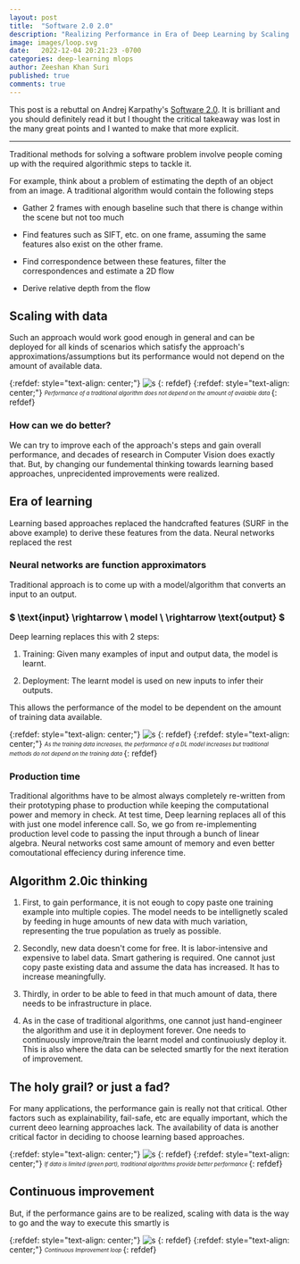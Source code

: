 ```yaml
---
layout: post
title:  "Software 2.0 2.0"
description: "Realizing Performance in Era of Deep Learning by Scaling with Data"
image: images/loop.svg
date:   2022-12-04 20:21:23 -0700
categories: deep-learning mlops
author: Zeeshan Khan Suri
published: true
comments: true
---
```



This post is a rebuttal on Andrej Karpathy's [Software 2.0](https://karpathy.medium.com/software-2-0-a64152b37c35). It is brilliant and you should definitely read it but I thought the critical takeaway was lost in the many great points and I wanted to make that more explicit.

___

Traditional methods for solving a software problem involve people coming up with the required algorithmic steps to tackle it.

For example, think about a problem of estimating the depth of an object from an image. A traditional algorithm would contain the following steps

- Gather 2 frames with enough baseline such that there is change within the scene but not too much

- Find features such as SIFT, etc. on one frame, assuming the same features also exist on the other frame.

- Find correspondence between these features, filter the correspondences and estimate a 2D flow

- Derive relative depth from the flow

## Scaling with data

Such an approach would work good enough in general and can be deployed for all kinds of scenarios which satisfy the approach's approximations/assumptions but its performance would not depend on the amount of available data.

{:refdef: style="text-align: center;"}
![s]({{site.baseurl}}/images/performance_classical.svg) 
{: refdef}
{:refdef: style="text-align: center;"}
<sub><sup>*Performance of a traditional algorithm does not depend on the amount of avaiable data*
</sup></sub>
{: refdef}

### How can we do better? 

We can try to improve each of the approach's steps and gain overall performance, and decades of research in Computer Vision does exactly that. But, by changing our fundemental thinking towards learning based approaches, unprecidented improvements were realized.

## Era of learning

Learning based approaches replaced the handcrafted features (SURF in the above example) to derive these features from the data. Neural networks replaced the rest

### Neural networks are function approximators

Traditional approach is to come up with a model/algorithm that converts an input to an output.

### $ \text{input} \rightarrow \ model \ \rightarrow \text{output} $

Deep learning replaces this with 2 steps: 

1. Training: Given many examples of input and output data, the model is learnt.

2. Deployment: The learnt model is used on new inputs to infer their outputs.

This allows the performance of the model to be dependent on the amount of training data available.

{:refdef: style="text-align: center;"}
![s]({{site.baseurl}}/images/performance_data.svg) 
{: refdef}
{:refdef: style="text-align: center;"}
<sub><sup>*As the training data increases, the performance of a DL model increases but traditional methods do not depend on the training data*
</sup></sub>
{: refdef}

### Production time

Traditional algorithms have to be almost always completely re-written from their prototyping phase to production while keeping the computational power and memory in check. At test time, Deep learning replaces all of this with just one model inference call. So, we go from re-implementing production level code to passing the input through a bunch of linear algebra. Neural networks cost same amount of memory and even better comoutational effeciency during inference time. 


## Algorithm 2.0ic thinking

1. First, to gain performance, it is not eough to copy paste one training example into multiple copies. The model needs to be intellignetly scaled by feeding in huge amounts of new data with much variation, representing the true population as truely as possible.

2. Secondly, new data doesn't come for free. It is labor-intensive and expensive to label data. Smart gathering is required. One cannot just copy paste existing data and assume the data has increased. It has to increase meaningfully.

3. Thirdly, in order to be able to feed in that much amount of data, there needs to be infrastructure in place.

4. As in the case of traditional algorithms, one cannot just hand-engineer the algorithm and use it in deployment forever. One needs to continuously improve/train the learnt model and continuoiusly deploy it. This is also where the data can be selected smartly for the next iteration of improvement.


## The holy grail? or just a fad?

For many applications, the performance gain is really not that critical. Other factors such as explainability, fail-safe, etc are equally important, which the current deeo learning approaches lack. The availability of data is another critical factor in deciding to choose learning based approaches.

{:refdef: style="text-align: center;"}
![s]({{site.baseurl}}/images/performance_lowdata.svg) 
{: refdef}
{:refdef: style="text-align: center;"}
<sub><sup>*If data is limited (green part), traditional algorithms provide better performance*
</sup></sub>
{: refdef}

## Continuous improvement

But, if the performance gains are to be realized, scaling with data is the way to go and the way to execute this smartly is

{:refdef: style="text-align: center;"}
![s]({{site.baseurl}}/images/loop.svg) 
{: refdef}
{:refdef: style="text-align: center;"}
<sub><sup>*Continuous Improvement loop*
</sup></sub>
{: refdef}


